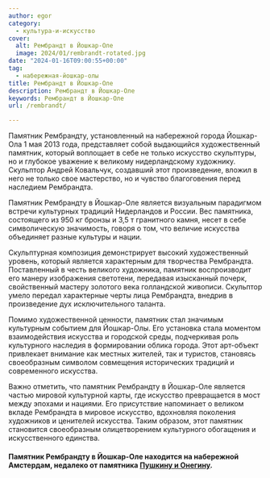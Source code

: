```yaml
---
author: egor
category:
  - культура-и-искусство
cover:
  alt: Рембрандт в Йошкар-Оле
  image: 2024/01/rembrandt-rotated.jpg
date: "2024-01-16T09:00:55+00:00"
tag:
  - набережная-йошкар-олы
title: Рембрандт в Йошкар-Оле
description: Рембрандт в Йошкар-Оле
keywords: Рембрандт в Йошкар-Оле
url: /rembrandt/

---
```

Памятник Рембрандту, установленный на набережной города Йошкар-Ола 1 мая 2013 года, представляет собой выдающийся художественный памятник, который воплощает в себе не только искусство скульптуры, но и глубокое уважение к великому нидерландскому художнику. Скульптор Андрей Ковальчук, создавший этот произведение, вложил в него не только свое мастерство, но и чувство благоговения перед наследием Рембрандта.

Памятник Рембрандту в Йошкар-Оле является визуальным парадигмом встречи культурных традиций Нидерландов и России. Вес памятника, состоящего из 950 кг бронзы и 3,5 т гранитного камня, несет в себе символическую значимость, говоря о том, что величие искусства объединяет разные культуры и нации.

Скульптурная композиция демонстрирует высокий художественный уровень, который является характерным для творчества Рембрандта. Поставленный в честь великого художника, памятник воспроизводит его манеру изображения светотени, передавая изысканный почерк, свойственный мастеру золотого века голландской живописи. Скульптор умело передал характерные черты лица Рембрандта, внедрив в произведение дух исключительного таланта.

Помимо художественной ценности, памятник стал значимым культурным событием для Йошкар-Олы. Его установка стала моментом взаимодействия искусства и городской среды, подчеркивая роль культурного наследия в формировании облика города. Этот арт-объект привлекает внимание как местных жителей, так и туристов, становясь своеобразным символом совмещения исторических традиций и современного искусства.

Важно отметить, что памятник Рембрандту в Йошкар-Оле является частью мировой культурной карты, где искусство превращается в мост между эпохами и нациями. Его присутствие напоминает о великом вкладе Рембрандта в мировое искусство, вдохновляя поколения художников и ценителей искусства. Таким образом, этот памятник становится своеобразным олицетворением культурного обогащения и искусственного единства.

#### Памятник Рембрандту в Йошкар-Оле находится на набережной Амстердам, недалеко от памятника [Пушкину и Онегину](/pushkin-i-onegin/).
